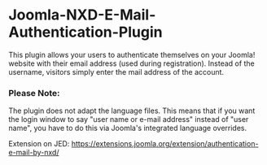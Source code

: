 # Joomla-NXD-E-Mail-Authentication-Plugin

This plugin allows your users to authenticate themselves on your Joomla! website with their email address (used during registration). Instead of the username, visitors simply enter the mail address of the account.

### Please Note:
The plugin does not adapt the language files. This means that if you want the login window to say "user name or e-mail address" instead of "user name", you have to do this via Joomla's integrated language overrides.

Extension on JED: https://extensions.joomla.org/extension/authentication-e-mail-by-nxd/
